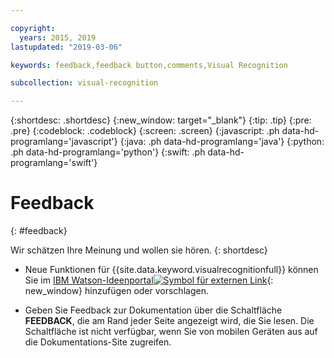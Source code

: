 ```yaml
---

copyright:
  years: 2015, 2019
lastupdated: "2019-03-06"

keywords: feedback,feedback button,comments,Visual Recognition

subcollection: visual-recognition

---
```


{:shortdesc: .shortdesc}
{:new_window: target="_blank"}
{:tip: .tip}
{:pre: .pre}
{:codeblock: .codeblock}
{:screen: .screen}
{:javascript: .ph data-hd-programlang='javascript'}
{:java: .ph data-hd-programlang='java'}
{:python: .ph data-hd-programlang='python'}
{:swift: .ph data-hd-programlang='swift'}

# Feedback
{: #feedback}

Wir schätzen Ihre Meinung und wollen sie hören.
{: shortdesc}

- Neue Funktionen für {{site.data.keyword.visualrecognitionfull}} können Sie im [IBM Watson-Ideenportal![Symbol für externen Link](../../icons/launch-glyph.svg "Symbol für externen Link")](https://ibm-watson.ideas.aha.io/?project=VISION){: new_window} hinzufügen oder vorschlagen.

- Geben Sie Feedback zur Dokumentation über die Schaltfläche **FEEDBACK**, die am Rand jeder Seite angezeigt wird, die Sie lesen. Die Schaltfläche ist nicht verfügbar, wenn Sie von mobilen Geräten aus auf die Dokumentations-Site zugreifen.
